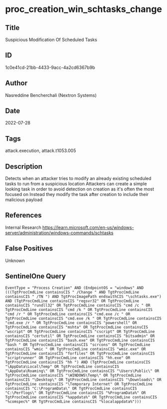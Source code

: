 # proc_creation_win_schtasks_change

## Title
Suspicious Modification Of Scheduled Tasks

## ID
1c0e41cd-21bb-4433-9acc-4a2cd6367b9b

## Author
Nasreddine Bencherchali (Nextron Systems)

## Date
2022-07-28

## Tags
attack.execution, attack.t1053.005

## Description
Detects when an attacker tries to modify an already existing scheduled tasks to run from a suspicious location
Attackers can create a simple looking task in order to avoid detection on creation as it's often the most focused on
Instead they modify the task after creation to include their malicious payload


## References
Internal Research
https://learn.microsoft.com/en-us/windows-server/administration/windows-commands/schtasks

## False Positives
Unknown

## SentinelOne Query
```
EventType = "Process Creation" AND (EndpointOS = "windows" AND (((TgtProcCmdLine containsCIS " /Change " AND TgtProcCmdLine containsCIS " /TN ") AND TgtProcImagePath endswithCIS "\schtasks.exe") AND (TgtProcCmdLine containsCIS "regsvr32" OR TgtProcCmdLine containsCIS "rundll32" OR TgtProcCmdLine containsCIS "cmd /c " OR TgtProcCmdLine containsCIS "cmd /k " OR TgtProcCmdLine containsCIS "cmd /r " OR TgtProcCmdLine containsCIS "cmd.exe /c " OR TgtProcCmdLine containsCIS "cmd.exe /k " OR TgtProcCmdLine containsCIS "cmd.exe /r " OR TgtProcCmdLine containsCIS "powershell" OR TgtProcCmdLine containsCIS "mshta" OR TgtProcCmdLine containsCIS "wscript" OR TgtProcCmdLine containsCIS "cscript" OR TgtProcCmdLine containsCIS "certutil" OR TgtProcCmdLine containsCIS "bitsadmin" OR TgtProcCmdLine containsCIS "bash.exe" OR TgtProcCmdLine containsCIS "bash " OR TgtProcCmdLine containsCIS "scrcons" OR TgtProcCmdLine containsCIS "wmic " OR TgtProcCmdLine containsCIS "wmic.exe" OR TgtProcCmdLine containsCIS "forfiles" OR TgtProcCmdLine containsCIS "scriptrunner" OR TgtProcCmdLine containsCIS "hh.exe" OR TgtProcCmdLine containsCIS "hh ") AND (TgtProcCmdLine containsCIS "\AppData\Local\Temp" OR TgtProcCmdLine containsCIS "\AppData\Roaming\" OR TgtProcCmdLine containsCIS "\Users\Public\" OR TgtProcCmdLine containsCIS "\WINDOWS\Temp\" OR TgtProcCmdLine containsCIS "\Desktop\" OR TgtProcCmdLine containsCIS "\Downloads\" OR TgtProcCmdLine containsCIS "\Temporary Internet" OR TgtProcCmdLine containsCIS "C:\ProgramData\" OR TgtProcCmdLine containsCIS "C:\Perflogs\" OR TgtProcCmdLine containsCIS "%ProgramData%" OR TgtProcCmdLine containsCIS "%appdata%" OR TgtProcCmdLine containsCIS "%comspec%" OR TgtProcCmdLine containsCIS "%localappdata%")))

```